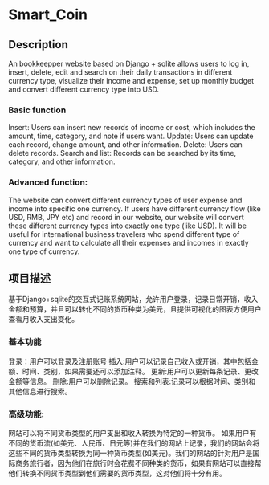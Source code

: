 # Smart_Coin
## Description
An bookkeepper website based on Django + sqlite allows users to log in, insert, delete, edit and search on their daily transactions in different currency type, visualize their income and expense, set up monthly budget and convert different currency type into USD. 
### Basic function
  Insert: Users can insert new records of income or cost, which includes the amount, time, category, and note if users want.
  Update: Users can update each record, change amount, and other information.
  Delete: Users can delete records.
  Search and list: Records can be searched by its time, category, and other information.
### Advanced function:
  The website can convert different currency types of user expense and income into specific one currency. 
  If users have different currency flow (like USD, RMB, JPY etc) and record in our website, our website will convert these different currency types into exactly one type (like USD). It will be useful for international business travelers who spend different type of currency and want to calculate all their expenses and incomes in exactly one type of currency.
  
## 项目描述
基于Django+sqlite的交互式记账系统网站，允许用户登录，记录日常开销，收入金额和预算，并且可以转化不同的货币种类为美元，且提供可视化的图表方便用户查看月收入支出变化。
### 基本功能
登录：用户可以登录及注册账号
插入:用户可以记录自己收入或开销，其中包括金额、时间、类别，如果需要还可以添加注释。
更新:用户可以更新每条记录、更改金额等信息。
删除:用户可以删除记录。
搜索和列表:记录可以根据时间、类别和其他信息进行搜索。
### 高级功能:
网站可以将不同货币类型的用户支出和收入转换为特定的一种货币。
如果用户有不同的货币流(如美元、人民币、日元等)并在我们的网站上记录，我们的网站会将这些不同的货币类型转换为同一种货币类型(如美元)。我们的网站的针对用户是国际商务旅行者，因为他们在旅行时会花费不同种类的货币，如果有网站可以直接帮他们转换不同货币类型到他们需要的货币类型，这对他们将十分有用。
